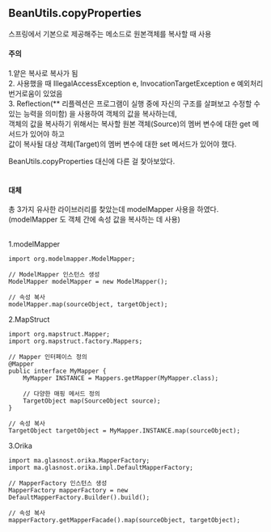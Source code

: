 
## BeanUtils.copyProperties
스프링에서 기본으로 제공해주는 메소드로 원본객체를 복사할 때 사용 <br>

#### 주의
1.얕은 복사로 복사가 됨  <br>
2. 사용했을 때 IllegalAccessException e, InvocationTargetException e 예외처리 번거로움이 있었음 <br>
3. Reflection(** 리플렉션은 프로그램이 실행 중에 자신의 구조를 살펴보고 수정할 수 있는 능력을 의미함) 을 사용하여 객체의 값을 복사하는데, <br>
객체의 값을 복사하기 위해서는 복사할 원본 객체(Source)의 멤버 변수에 대한 get 메서드가 있어야 하고  <br>
값이 복사될 대상 객체(Target)의 멤버 변수에 대한 set 메서드가 있어야 했다.  <br>

BeanUtils.copyProperties 대신에 다른 걸 찾아보았다. <br><br>



#### 대체
총 3가지 유사한 라이브러리를 찾았는데 modelMapper 사용을 하였다. (modelMapper 도 객체 간에 속성 값을 복사하는 데 사용) <br><br>

1.modelMapper
```
import org.modelmapper.ModelMapper;

// ModelMapper 인스턴스 생성
ModelMapper modelMapper = new ModelMapper();

// 속성 복사
modelMapper.map(sourceObject, targetObject);
```



2.MapStruct
```
import org.mapstruct.Mapper;
import org.mapstruct.factory.Mappers;

// Mapper 인터페이스 정의
@Mapper
public interface MyMapper {
    MyMapper INSTANCE = Mappers.getMapper(MyMapper.class);

    // 다양한 매핑 메서드 정의
    TargetObject map(SourceObject source);
}

// 속성 복사
TargetObject targetObject = MyMapper.INSTANCE.map(sourceObject);
```




3.Orika 
```
import ma.glasnost.orika.MapperFactory;
import ma.glasnost.orika.impl.DefaultMapperFactory;

// MapperFactory 인스턴스 생성
MapperFactory mapperFactory = new DefaultMapperFactory.Builder().build();

// 속성 복사
mapperFactory.getMapperFacade().map(sourceObject, targetObject);
```
